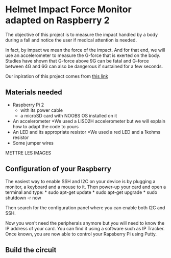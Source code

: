 # Helmet Impact Force Monitor adapted on Raspberry 2

The objective of this project is to measure the impact handled by a body during a fall and notice the user if medical attention is needed.

In fact, by impact we mean the force of the impact. And for that end, we will use an accelerometer to measure the G-force that is exerted on the body.
Studies have shown that G-force above 9G can be fatal and G-force between 4G and 6G can also be dangerous if sustained for a few seconds.

Our inpiration of this project comes from [this link](https://learn.sparkfun.com/tutorials/raspberry-pi-zero-helmet-impact-force-monitor?_ga=2.98552733.34402635.1521538802-1075053833.1521538802)

## Materials needed

* Raspberry Pi 2
	* with its power cable
	* a microSD card with NOOBS OS installed on it
* An accelerometer
	*We used a LISD2H accelerometer but we will explain how to adapt the code to yours
* An LED and its appropriate resistor
	*We used a red LED and a 1kohms resistor
* Some jumper wires

METTRE LES IMAGES

## Configuration of your Raspberry

The easiest way to enable SSH and I2C on your device is by plugging a monitor, a keyboard and a mouse to it. Then power-up your card and open a terminal and type:
	* sudo apt-get update
	* sudo apt-get upgrade
	* sudo shutdown -r now

Then search for the configuration panel where you can enable both I2C and SSH.

Now you won't need the peripherals anymore but you will need to know the IP address of your card. You can find it using a software such as IP Tracker.
Once known, you are now able to control your Rapsberry Pi using Putty.

## Build the circuit


